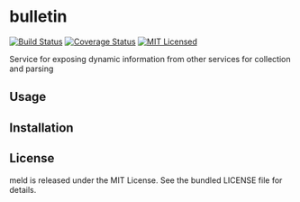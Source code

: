 bulletin
=========

[![Build Status](https://img.shields.io/circleci/project/akerl/meld.svg)](https://circleci.com/gh/akerl/meld)
[![Coverage Status](https://img.shields.io/codecov/c/github/akerl/meld.svg)](https://codecov.io/github/akerl/meld)
[![MIT Licensed](https://img.shields.io/badge/license-MIT-green.svg)](https://tldrlegal.com/license/mit-license)

Service for exposing dynamic information from other services for collection and parsing

## Usage

## Installation

## License

meld is released under the MIT License. See the bundled LICENSE file for details.

